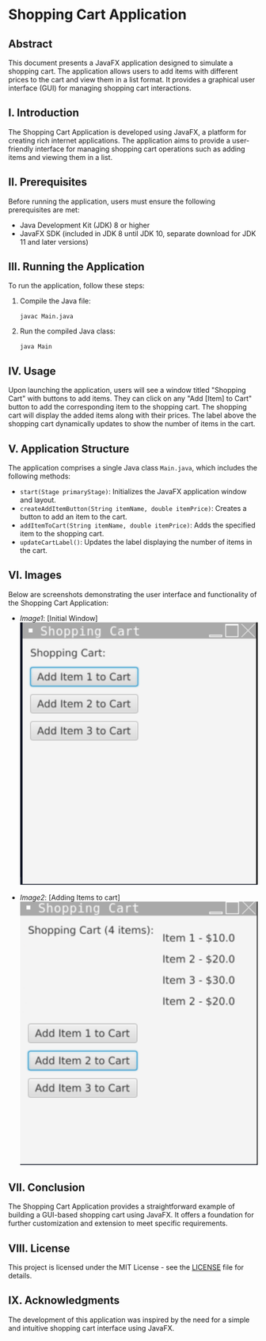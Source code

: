 # Shopping Cart Application

## Abstract
This document presents a JavaFX application designed to simulate a shopping cart. The application allows users to add items with different prices to the cart and view them in a list format. It provides a graphical user interface (GUI) for managing shopping cart interactions.

## I. Introduction
The Shopping Cart Application is developed using JavaFX, a platform for creating rich internet applications. The application aims to provide a user-friendly interface for managing shopping cart operations such as adding items and viewing them in a list.

## II. Prerequisites
Before running the application, users must ensure the following prerequisites are met:
- Java Development Kit (JDK) 8 or higher
- JavaFX SDK (included in JDK 8 until JDK 10, separate download for JDK 11 and later versions)

## III. Running the Application
To run the application, follow these steps:
1. Compile the Java file:
    ```
    javac Main.java
    ```
2. Run the compiled Java class:
    ```
    java Main
    ```

## IV. Usage
Upon launching the application, users will see a window titled "Shopping Cart" with buttons to add items. They can click on any "Add [Item] to Cart" button to add the corresponding item to the shopping cart. The shopping cart will display the added items along with their prices. The label above the shopping cart dynamically updates to show the number of items in the cart.

## V. Application Structure
The application comprises a single Java class `Main.java`, which includes the following methods:
- `start(Stage primaryStage)`: Initializes the JavaFX application window and layout.
- `createAddItemButton(String itemName, double itemPrice)`: Creates a button to add an item to the cart.
- `addItemToCart(String itemName, double itemPrice)`: Adds the specified item to the shopping cart.
- `updateCartLabel()`: Updates the label displaying the number of items in the cart.

## VI. Images
Below are screenshots demonstrating the user interface and functionality of the Shopping Cart Application:

- *Image1*: [Initial Window]
![Screenshot 1](/Source-image/Image1.png)

- *Image2*: [Adding Items to cart]
![Screenshot 2](/Source-image/Image2.png)

## VII. Conclusion
The Shopping Cart Application provides a straightforward example of building a GUI-based shopping cart using JavaFX. It offers a foundation for further customization and extension to meet specific requirements.

## VIII. License
This project is licensed under the MIT License - see the [LICENSE](LICENSE) file for details.

## IX. Acknowledgments
The development of this application was inspired by the need for a simple and intuitive shopping cart interface using JavaFX.
